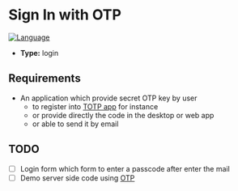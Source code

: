 # Sign In with OTP

[![Language][swift-shield]][swift-url]

* **Type:** login

## Requirements

* An application which provide secret OTP key by user
  * to register into [TOTP app](https://github.com/mesopelagique/OTP#download-ones) for instance
  * or provide directly the code in the desktop or web app
  * or able to send it by email

## TODO

- [ ] Login form which form to enter a passcode after enter the mail
- [ ] Demo server side code using [OTP](https://github.com/mesopelagique/OTP)

<!-- MARKDOWN LINKS & IMAGES -->
<!-- https://www.markdownguide.org/basic-syntax/#reference-style-links -->
[swift-shield]: http://img.shields.io/badge/language-swift-orange.svg?style=flat
[swift-url]: https://developer.apple.com/swift/
